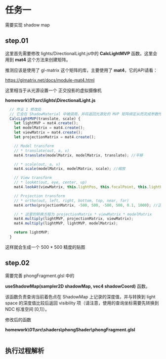 # 任务一

需要实现 shadow map



## step.01

这里首先需要修改 lights/DirectionalLight.js中的 **CalcLightMVP** 函数。这里会用到 **mat4** 这个方法来创建矩阵。

推测应该是使用了 gl-matrix 这个矩阵的库，主要使用了 **mat4**，它的API请看：

https://glmatrix.net/docs/module-mat4.html



这里相当于从光源设置一个 正交投影的虚拟摄像机

**homework\01\src\lights\DirectionalLight.js**

```javascript
  // 作业 1 修改处
  // 它会在 ShadowMaterial 中被调用，并将返回光源处的 MVP 矩阵绑定从而完成参数传递过程。
  CalcLightMVP(translate, scale) {
    let lightMVP = mat4.create();
    let modelMatrix = mat4.create();
    let viewMatrix = mat4.create();
    let projectionMatrix = mat4.create();

    // Model transform
    // * translate(out, a, v)
    mat4.translate(modelMatrix, modelMatrix, translate); //平移

    // * scale(out, a, v)
    mat4.scale(modelMatrix, modelMatrix, scale); //缩放

    // View transform
    // * lookAt(out, eye, center, up)
    mat4.lookAt(viewMatrix, this.lightPos, this.focalPoint, this.lightUp); //Camera的lookup矩阵

    // Projection transform
    // * ortho(out, left, right, bottom, top, near, far)
    mat4.ortho(projectionMatrix, -500, 500, -500, 500, 0.1, 1000); //正交投影

    // * 这里的转换方程为 projectionMatrix * viewMatrix * modelMatrix
    mat4.multiply(lightMVP, projectionMatrix, viewMatrix);
    mat4.multiply(lightMVP, lightMVP, modelMatrix);

    return lightMVP;
  }
```



这样就会生成一个 500 * 500 精度的贴图



## step.02

需要完善 phongFragment.glsl 中的 

**useShadowMap(sampler2D shadowMap, vec4 shadowCoord)** 函数。

该函数负责查询当前着色点在 ShadowMap 上记录的深度值，并与转换到 light space 的深度值比较后返回 visibility 项（请注意，使用的查询坐标需要先转换到 NDC 标准空间 [0,1]）。



修改后的函数

**homework\01\src\shaders\phongShader\phongFragment.glsl**

```glsl

```



## 执行过程解析
